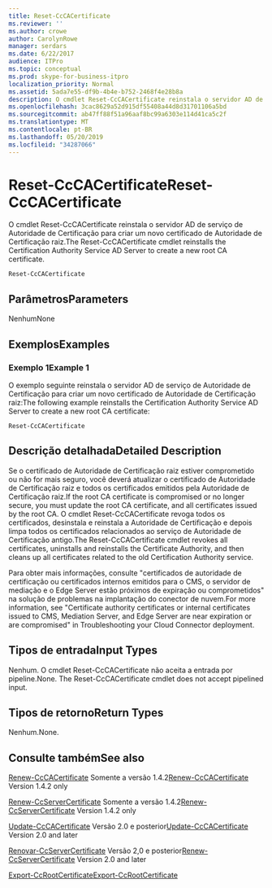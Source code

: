 ```yaml
---
title: Reset-CcCACertificate
ms.reviewer: ''
ms.author: crowe
author: CarolynRowe
manager: serdars
ms.date: 6/22/2017
audience: ITPro
ms.topic: conceptual
ms.prod: skype-for-business-itpro
localization_priority: Normal
ms.assetid: 5ada7e55-df9b-4b4e-b752-2468f4e28b8a
description: O cmdlet Reset-CcCACertificate reinstala o servidor AD de serviço de Autoridade de Certificação para criar um novo certificado de Autoridade de Certificação raiz.
ms.openlocfilehash: 3cac8629a52d915df55408a44d8d31701106a5bd
ms.sourcegitcommit: ab47ff88f51a96aaf8bc99a6303e114d41ca5c2f
ms.translationtype: MT
ms.contentlocale: pt-BR
ms.lasthandoff: 05/20/2019
ms.locfileid: "34287066"
---
```

# <a name="reset-cccacertificate"></a><span data-ttu-id="37749-103">Reset-CcCACertificate</span><span class="sxs-lookup"><span data-stu-id="37749-103">Reset-CcCACertificate</span></span>
 
<span data-ttu-id="37749-104">O cmdlet Reset-CcCACertificate reinstala o servidor AD de serviço de Autoridade de Certificação para criar um novo certificado de Autoridade de Certificação raiz.</span><span class="sxs-lookup"><span data-stu-id="37749-104">The Reset-CcCACertificate cmdlet reinstalls the Certification Authority Service AD Server to create a new root CA certificate.</span></span>
  
```
Reset-CcCACertificate
```

## <a name="parameters"></a><span data-ttu-id="37749-105">Parâmetros</span><span class="sxs-lookup"><span data-stu-id="37749-105">Parameters</span></span>

<span data-ttu-id="37749-106">Nenhum</span><span class="sxs-lookup"><span data-stu-id="37749-106">None</span></span>
  
## <a name="examples"></a><span data-ttu-id="37749-107">Exemplos</span><span class="sxs-lookup"><span data-stu-id="37749-107">Examples</span></span>
<span data-ttu-id="37749-108"><a name="Examples"> </a></span><span class="sxs-lookup"><span data-stu-id="37749-108"></span></span>

### <a name="example-1"></a><span data-ttu-id="37749-109">Exemplo 1</span><span class="sxs-lookup"><span data-stu-id="37749-109">Example 1</span></span>

<span data-ttu-id="37749-110">O exemplo seguinte reinstala o servidor AD de serviço de Autoridade de Certificação para criar um novo certificado de Autoridade de Certificação raiz:</span><span class="sxs-lookup"><span data-stu-id="37749-110">The following example reinstalls the Certification Authority Service AD Server to create a new root CA certificate:</span></span>
  
```
Reset-CcCACertificate
```

## <a name="detailed-description"></a><span data-ttu-id="37749-111">Descrição detalhada</span><span class="sxs-lookup"><span data-stu-id="37749-111">Detailed Description</span></span>
<span data-ttu-id="37749-112"><a name="DetailedDescription"> </a></span><span class="sxs-lookup"><span data-stu-id="37749-112"></span></span>

<span data-ttu-id="37749-113">Se o certificado de Autoridade de Certificação raiz estiver comprometido ou não for mais seguro, você deverá atualizar o certificado de Autoridade de Certificação raiz e todos os certificados emitidos pela Autoridade de Certificação raiz.</span><span class="sxs-lookup"><span data-stu-id="37749-113">If the root CA certificate is compromised or no longer secure, you must update the root CA certificate, and all certificates issued by the root CA.</span></span> <span data-ttu-id="37749-114">O cmdlet Reset-CcCACertificate revoga todos os certificados, desinstala e reinstala a Autoridade de Certificação e depois limpa todos os certificados relacionados ao serviço de Autoridade de Certificação antigo.</span><span class="sxs-lookup"><span data-stu-id="37749-114">The Reset-CcCACertificate cmdlet revokes all certificates, uninstalls and reinstalls the Certificate Authority, and then cleans up all certificates related to the old Certification Authority service.</span></span> 
  
<span data-ttu-id="37749-115">Para obter mais informações, consulte "certificados de autoridade de certificação ou certificados internos emitidos para o CMS, o servidor de mediação e o Edge Server estão próximos de expiração ou comprometidos" na solução de problemas na implantação do conector de nuvem.</span><span class="sxs-lookup"><span data-stu-id="37749-115">For more information, see "Certificate authority certificates or internal certificates issued to CMS, Mediation Server, and Edge Server are near expiration or are compromised" in Troubleshooting your Cloud Connector deployment.</span></span>
  
## <a name="input-types"></a><span data-ttu-id="37749-116">Tipos de entrada</span><span class="sxs-lookup"><span data-stu-id="37749-116">Input Types</span></span>
<span data-ttu-id="37749-117"><a name="InputTypes"> </a></span><span class="sxs-lookup"><span data-stu-id="37749-117"></span></span>

<span data-ttu-id="37749-p102">Nenhum. O cmdlet Reset-CcCACertificate não aceita a entrada por pipeline.</span><span class="sxs-lookup"><span data-stu-id="37749-p102">None. The Reset-CcCACertificate cmdlet does not accept pipelined input.</span></span>
  
## <a name="return-types"></a><span data-ttu-id="37749-120">Tipos de retorno</span><span class="sxs-lookup"><span data-stu-id="37749-120">Return Types</span></span>
<span data-ttu-id="37749-121"><a name="ReturnTypes"> </a></span><span class="sxs-lookup"><span data-stu-id="37749-121"></span></span>

<span data-ttu-id="37749-122">Nenhum.</span><span class="sxs-lookup"><span data-stu-id="37749-122">None.</span></span>
  
## <a name="see-also"></a><span data-ttu-id="37749-123">Consulte também</span><span class="sxs-lookup"><span data-stu-id="37749-123">See also</span></span>
<span data-ttu-id="37749-124"><a name="ReturnTypes"> </a></span><span class="sxs-lookup"><span data-stu-id="37749-124"></span></span>

<span data-ttu-id="37749-125">[Renew-CcCACertificate](renew-cccacertificate.md) Somente a versão 1.4.2</span><span class="sxs-lookup"><span data-stu-id="37749-125">[Renew-CcCACertificate](renew-cccacertificate.md) Version 1.4.2 only</span></span>
  
<span data-ttu-id="37749-126">[Renew-CcServerCertificate](renew-ccservercertificate.md) Somente a versão 1.4.2</span><span class="sxs-lookup"><span data-stu-id="37749-126">[Renew-CcServerCertificate](renew-ccservercertificate.md) Version 1.4.2 only</span></span>
  
<span data-ttu-id="37749-127">[Update-CcCACertificate](update-cccacertificate.md) Versão 2.0 e posterior</span><span class="sxs-lookup"><span data-stu-id="37749-127">[Update-CcCACertificate](update-cccacertificate.md) Version 2.0 and later</span></span>
  
<span data-ttu-id="37749-128">[Renovar-CcServerCertificate](renew-ccservercertificate.md) Versão 2,0 e posterior</span><span class="sxs-lookup"><span data-stu-id="37749-128">[Renew-CcServerCertificate](renew-ccservercertificate.md) Version 2.0 and later</span></span>
  
[<span data-ttu-id="37749-129">Export-CcRootCertificate</span><span class="sxs-lookup"><span data-stu-id="37749-129">Export-CcRootCertificate</span></span>](export-ccrootcertificate.md)
  

